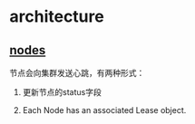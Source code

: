 # architecture

## [nodes](https://kubernetes.io/docs/concepts/architecture/nodes/)

节点会向集群发送心跳，有两种形式：

1. 更新节点的status字段

2. Each Node has an associated Lease object.
